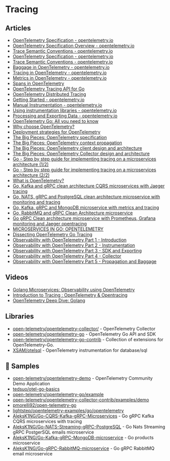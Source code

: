 # Tracing

## Articles
- [OpenTelemetry Specification - opentelemetry.io](https://opentelemetry.io/docs/reference/specification/)
- [OpenTelemetry Specification Overview - opentelemetry.io](https://opentelemetry.io/docs/reference/specification/overview/)
- [Trace Semantic Conventions - opentelemetry.io](https://opentelemetry.io/docs/reference/specification/trace/semantic_conventions/)
- [OpenTelemetry Specification - opentelemetry.io](https://opentelemetry.io/docs/reference/specification/)
- [Trace Semantic Conventions - opentelemetry.io](https://opentelemetry.io/docs/reference/specification/trace/semantic_conventions/)
- [Baggage in OpenTelemetry - opentelemetry.io](https://opentelemetry.io/docs/concepts/signals/baggage/)
- [Tracing in OpenTelemetry - opentelemetry.io](https://opentelemetry.io/docs/concepts/signals/traces/)
- [Metrics in OpenTelemetry - opentelemetry.io](https://opentelemetry.io/docs/concepts/signals/metrics/)
- [Spans in OpenTelemetry](https://lightstep.com/opentelemetry/spans)
- [OpenTelemetry Tracing API for Go](https://uptrace.dev/opentelemetry/go-tracing.html)
- [OpenTelemetry Distributed Tracing](https://uptrace.dev/opentelemetry/distributed-tracing.html)
- [Getting Started - opentelemetry.io](https://opentelemetry.io/docs/instrumentation/go/getting-started/)
- [Manual Instrumentation - opentelemetry.io](https://opentelemetry.io/docs/instrumentation/go/manual/)
- [Using instrumentation libraries - opentelemetry.io](https://opentelemetry.io/docs/instrumentation/go/libraries/)
- [Processing and Exporting Data - opentelemetry.io](https://opentelemetry.io/docs/instrumentation/go/exporting_data/)
- [OpenTelemetry Go: All you need to know](https://lightstep.com/blog/opentelemetry-go-all-you-need-to-know)
- [Why choose OpenTelemetry?](https://lightstep.com/blog/why-choose-opentelemetry)
- [Deployment strategies for OpenTelemetry](https://lightstep.com/blog/deployment-strategies-for-opentelemetry)
- [The Big Pieces: OpenTelemetry specification](https://lightstep.com/blog/opentelemetry-specification)
- [The Big Pieces: OpenTelemetry context propagation](https://lightstep.com/blog/opentelemetry-context-propagation)
- [The Big Pieces: OpenTelemetry client design and architecture](https://lightstep.com/blog/opentelemetry-client-design-and-architecture)
- [The Big Pieces: OpenTelemetry Collector design and architecture](https://lightstep.com/blog/opentelemetry-collector-design-and-architecture)
- [Go - Step by step guide for implementing tracing on a microservices architecture (1/2)](https://devandchill.com/posts/2021/12/go-step-by-step-guide-for-implementing-tracing-on-a-microservices-architecture-1/2/)
- [Go - Step by step guide for implementing tracing on a microservices architecture (2/2)](https://devandchill.com/posts/2021/12/go-step-by-step-guide-for-implementing-tracing-on-a-microservices-architecture-2/2/)
- [What is OpenTelemetry?](https://lightstep.com/opentelemetry/about)
- [Go, Kafka and gRPC clean architecture CQRS microservices with Jaeger tracing](https://dev.to/aleksk1ng/go-kafka-and-grpc-clean-architecture-cqrs-microservices-with-jaeger-tracing-45bj)
- [Go, NATS, gRPC and PostgreSQL clean architecture microservice with monitoring and tracing](https://dev.to/aleksk1ng/go-nats-grpc-and-postgresql-clean-architecture-microservice-with-monitoring-and-tracing-2kka)
- [Go, Kafka, gRPC and MongoDB microservice with metrics and tracing](https://dev.to/aleksk1ng/go-kafka-grpc-and-mongodb-microservice-with-metrics-and-tracing-448d)
- [Go, RabbitMQ and gRPC Clean Architecture microservice](https://dev.to/aleksk1ng/go-rabbitmq-and-grpc-clean-architecture-microservice-2kdn)
- [Go gRPC Clean architecture microservice with Prometheus, Grafana monitoring and Jaeger opentracing](https://dev.to/aleksk1ng/go-grpc-clean-architecture-microservice-with-prometheus-grafana-monitoring-and-jaeger-opentracing-51om)
- [MICROSERVICES IN GO: OPENTELEMETRY](https://mariocarrion.com/2021/05/13/golang-microservices-opentelemetry.html)
- [Dissecting OpenTelemetry Go Tracing](https://dmathieu.com/articles/development/dissecting-opentelemetry-tracing/)
- [Observability with OpenTelemetry Part 1 - Introduction](https://trstringer.com/otel-part1-intro/)
- [Observability with OpenTelemetry Part 2 - Instrumentation](https://trstringer.com/otel-part2-instrumentation/)
- [Observability with OpenTelemetry Part 3 - SDK and Exporting](https://trstringer.com/otel-part3-export/)
- [Observability with OpenTelemetry Part 4 - Collector](https://trstringer.com/otel-part4-collector/)
- [Observability with OpenTelemetry Part 5 - Propagation and Baggage](https://trstringer.com/otel-part5-propagation/)
## Videos
- [Golang Microservices: Observability using OpenTelemetry](https://www.youtube.com/watch?v=bytCFQJ43DE)
- [Introduction to Tracing : OpenTelemetry & Opentracing](https://www.youtube.com/watch?v=idDu_jXqf4E)
- [OpenTelemetry Deep Dive: Golang](https://www.youtube.com/watch?v=yQpyIrdxmQc)

## Libraries
- [open-telemetry/opentelemetry-collector/](https://github.com/open-telemetry/opentelemetry-collector/) - OpenTelemetry Collector
- [open-telemetry/opentelemetry-go](https://github.com/open-telemetry/opentelemetry-go) - OpenTelemetry Go API and SDK
- [open-telemetry/opentelemetry-go-contrib](https://github.com/open-telemetry/opentelemetry-go-contrib) - Collection of extensions for OpenTelemetry-Go.
- [XSAM/otelsql](https://github.com/XSAM/otelsql) - OpenTelemetry instrumentation for database/sql
## 🚀 Samples
- [open-telemetry/opentelemetry-demo](https://github.com/open-telemetry/opentelemetry-demo) - OpenTelemetry Community Demo Application
- [tedsuo/otel-go-basics](https://github.com/tedsuo/otel-go-basics)
- [open-telemetry/opentelemetry-go/example](https://github.com/open-telemetry/opentelemetry-go/tree/main/example)
- [open-telemetry/opentelemetry-collector-contrib/examples/demo](https://github.com/open-telemetry/opentelemetry-collector-contrib/tree/main/examples/demo)
- [pmorelli92/open-telemetry-go](https://github.com/pmorelli92/open-telemetry-go)
- [lightstep/opentelemetry-examples/go/opentelemetry](https://github.com/lightstep/opentelemetry-examples/tree/main/go/opentelemetry)
- [AleksK1NG/Go-CQRS-Kafka-gRPC-Microservices](https://github.com/AleksK1NG/Go-CQRS-Kafka-gRPC-Microservices) - Go gRPC Kafka CQRS microservices with tracing
- [AleksK1NG/Go-NATS-Streaming-gRPC-PostgreSQL](https://github.com/AleksK1NG/Go-NATS-Streaming-gRPC-PostgreSQL) - Go Nats Streaming gRPC PostgerSQL emails microservice
- [AleksK1NG/Go-Kafka-gRPC-MongoDB-microservice](https://github.com/AleksK1NG/Go-Kafka-gRPC-MongoDB-microservice) - Go products microservice
- [AleksK1NG/Go-gRPC-RabbitMQ-microservice](https://github.com/AleksK1NG/Go-gRPC-RabbitMQ-microservice) - Go gRPC RabbitMQ email microservice
